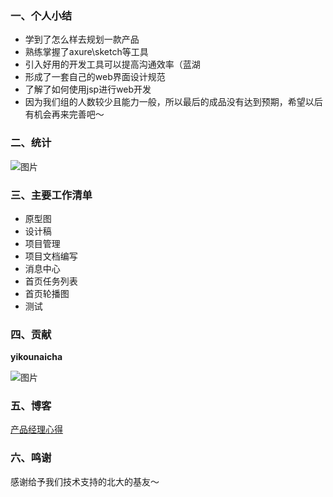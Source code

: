 ### 一、个人小结
* 学到了怎么样去规划一款产品
* 熟练掌握了axure\sketch等工具
* 引入好用的开发工具可以提高沟通效率（蓝湖
* 形成了一套自己的web界面设计规范
* 了解了如何使用jsp进行web开发
* 因为我们组的人数较少且能力一般，所以最后的成品没有达到预期，希望以后有机会再来完善吧～
### 二、统计
![图片](https://uploader.shimo.im/f/b4Fskb189k0ZRsYU.png!thumbnail)

### 三、主要工作清单
* 原型图
* 设计稿
* 项目管理
* 项目文档编写
* 消息中心
* 首页任务列表
* 首页轮播图
* 测试
### 四、贡献
**yikounaicha**

![图片](https://uploader.shimo.im/f/EqwAHTskbKAFtU79.png!thumbnail)
### 五、博客
[产品经理心得](https://blog.csdn.net/pheobebuffy/article/details/93414664)

### 六、鸣谢
感谢给予我们技术支持的北大的基友～
